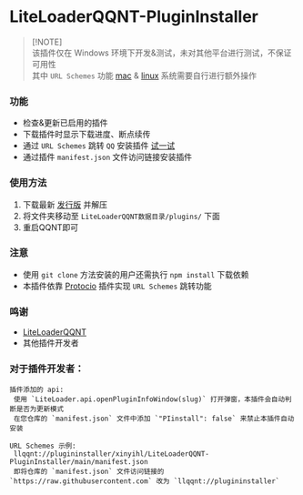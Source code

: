 # LiteLoaderQQNT-PluginInstaller

> [!NOTE]\
> 该插件仅在 Windows 环境下开发&测试，未对其他平台进行测试，不保证可用性 \
> 其中 `URL Schemes` 功能 [mac](https://developer.apple.com/library/archive/documentation/General/Reference/InfoPlistKeyReference/Articles/CoreFoundationKeys.html#//apple_ref/doc/uid/TP40009249-102207-TPXREF115) & [linux](https://askubuntu.com/questions/514125/url-protocol-handlers-in-basic-ubuntu-desktop) 系统需要自行进行额外操作

### 功能
- 检查&更新已启用的插件
- 下载插件时显示下载进度、断点续传
- 通过 `URL Schemes` 跳转 `QQ` 安装插件 [试一试](https://xinyihl.github.io/LiteLoaderQQNT-PluginInstaller/)
- 通过插件 `manifest.json` 文件访问链接安装插件

### 使用方法
1. 下载最新 [发行版](https://github.com/xinyihl/LiteLoaderQQNT-PluginInstaller/releases) 并解压
2. 将文件夹移动至 `LiteLoaderQQNT数据目录/plugins/` 下面
3. 重启QQNT即可

### 注意
- 使用 `git clone` 方法安装的用户还需执行 `npm install` 下载依赖
- 本插件依靠 [Protocio](https://github.com/PRO-2684/protocio) 插件实现 `URL Schemes` 跳转功能

### 鸣谢
- [LiteLoaderQQNT](https://github.com/LiteLoaderQQNT/LiteLoaderQQNT) 
- 其他插件开发者

### 对于插件开发者：   
```
插件添加的 api:
 使用 `LiteLoader.api.openPluginInfoWindow(slug)` 打开弹窗，本插件会自动判断是否为更新模式 
 在您仓库的 `manifest.json` 文件中添加 `"PIinstall": false` 来禁止本插件自动安装

URL Schemes 示例:
 llqqnt://plugininstaller/xinyihl/LiteLoaderQQNT-PluginInstaller/main/manifest.json
 即将仓库的 `manifest.json` 文件访问链接的 `https://raw.githubusercontent.com` 改为 `llqqnt://plugininstaller`
```
